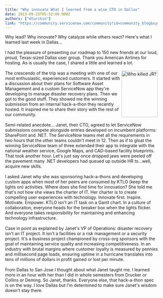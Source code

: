```yaml
---
title: "Why innovate What I learned from a wise CTO in Dallas"
date: 2013-09-23T05:52:00.000Z
authors: ["dturchin"]
link: "https://community.servicenow.com/community?id=community_blog&sys_id=a68da669dbd0dbc01dcaf3231f9619f7"
---
```

<p>Why lead? Why innovate? Why catalyze while others react? Here's what I learned last week in Dallas…<br /><br />I had the pleasure of presenting our roadmap to 150 new friends at our loud, proud, Texas-sized Dallas user group. Thank you American Airlines for hosting. As is usually the case, I shared a little and learned a lot. <br /><br /><img  class="jive-image" src="47addc82db5c9fc03eb27a9e0f96192c.iix" align="right" height="152" width="119" hspace="1" vspace="1" alt="Who killed JR?" />The crescendo of the trip was a meeting with one of our most enthusiastic, experienced customers. It started with a discussion about their plans for Software Asset Management and a custom ServiceNow app they're developing to manage disaster recovery plans. Then we got to the good stuff. They showed me the winning submission from an internal hack-a-thon they recently hosted. It inspired me to share their story with the rest of our community.<br /><br />Semi-related anecdote… Janet, their CTO, agreed to let ServiceNow submissions compete alongside entries developed on incumbent platforms: SharePoint and .NET. The ServiceNow teams met all the requirements in two hours that the other teams couldn't meet in 12. Then as if to gloat the winning ServiceNow team of three extended their app to integrate with the national weather service, Google Maps, and CAD-based facility blueprints. That took another hour. Let's just say once dropped jaws were peeled off the pavement many .NET developers had queued up outside HR to…well, acquire new skills.<br /><br />I asked Janet why she was sponsoring hack-a-thons and developing custom apps when most of her peers are consumed by KTLO (keep the lights on) activities. Where does she find time for innovation? She told me that's not how she views the charter of IT. Her charter is to create compelling user experiences with technology. Innovate first. Inspire. Motivate. Empower. KTLO isn't an IT task on a Gantt chart. In a culture of collaboration, everyone heads for the breaker box when the lights flicker. And everyone takes responsibility for maintaining and enhancing technology infrastructure.<br /><br />Case in point as explained by Janet's VP of Operations: disaster recovery isn't an IT project. It isn't a facilities or a risk management or a security project. It's a business project championed by cross-org sponsors with the goal of maintaining service quality and increasing competitiveness. In an industry with brutal margins where customer loyalty is measured by pennies and millisecond page loads, ensuring uptime in a hurricane translates into tens of millions of dollars in profit gained or lost per minute.<br /><br />From Dallas to San Jose I thought about what Janet taught me. I learned more in an hour with her than I did in whole semesters from Drucker or Collins or Deming. So Janet, thanks. Everyone else, that hack-a-thon spec is on the way. I love Dallas but I'm determined to make sure Janet's wisdom doesn't stay there.</p>